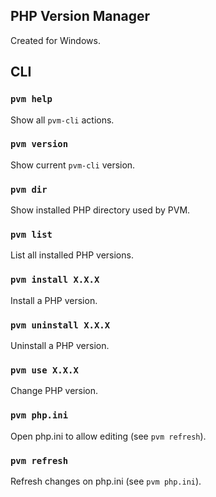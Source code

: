 ## PHP Version Manager
Created for Windows.

## CLI
### `pvm help`
Show all `pvm-cli` actions.

### `pvm version`
Show current `pvm-cli` version.

### `pvm dir`
Show installed PHP directory used by PVM.

### `pvm list`
List all installed PHP versions.

### `pvm install X.X.X`
Install a PHP version.

### `pvm uninstall X.X.X`
Uninstall a PHP version.

### `pvm use X.X.X`
Change PHP version.

### `pvm php.ini`
Open php.ini to allow editing (see `pvm refresh`).

### `pvm refresh`
Refresh changes on php.ini (see `pvm php.ini`).
